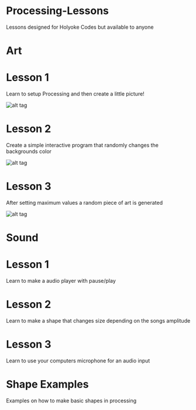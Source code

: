 # Processing-Lessons
Lessons designed for Holyoke Codes but available to anyone

# Art
# Lesson 1
Learn to setup Processing and then create a little picture!

![alt tag](https://github.com/tgb20/Processing-Lessons/blob/master/Art/lesson1/result.png)

# Lesson 2
Create a simple interactive program that randomly changes the backgrounds color

![alt tag](https://github.com/tgb20/Processing-Lessons/blob/master/Art/lesson2/result.gif)

# Lesson 3
After setting maximum values a random piece of art is generated

![alt tag](https://github.com/tgb20/Processing-Lessons/blob/master/Art/lesson3/result.png)



# Sound
# Lesson 1
Learn to make a audio player with pause/play

# Lesson 2
Learn to make a shape that changes size depending on the songs amplitude

# Lesson 3
Learn to use your computers microphone for an audio input

# Shape Examples
Examples on how to make basic shapes in processing